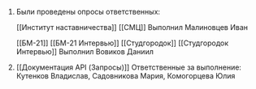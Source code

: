1. Были проведены опросы ответственных:

	[[Институт наставничества]]
	[[СМЦ]]
	Выполнил Малиновцев Иван

	[[БМ-21]]
	[[БМ-21 Интервью]]
	[[Студгородок]]
	[[Студгородок Интервью]]
	Выполнил Вовиков Даниил

2. [[Документация API (Запросы)]]
	Ответственные за выполнение: Кутенков Владислав, Садовникова Мария, Комогорцева Юлия